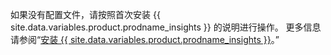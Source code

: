 如果没有配置文件，请按照首次安装 {{ site.data.variables.product.prodname_insights }} 的说明进行操作。 更多信息请参阅“[安装 {{ site.data.variables.product.prodname_insights }}](/insights/installing-and-configuring-github-insights/installing-github-insights#installing-github-insights)。”
